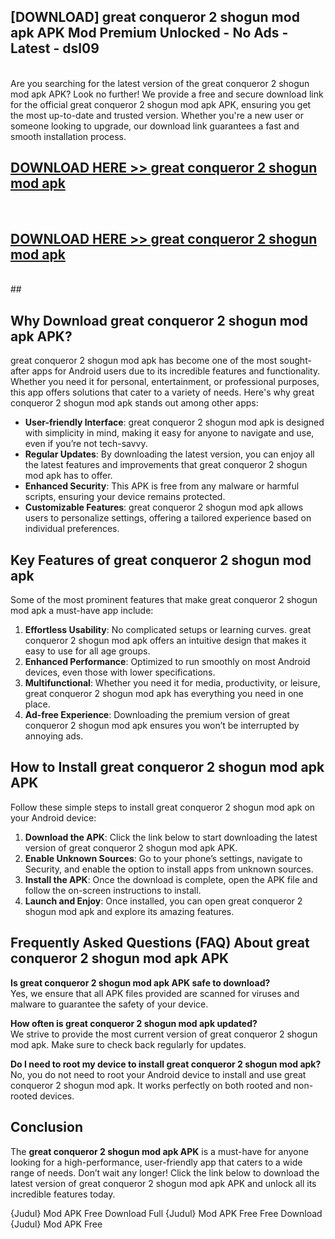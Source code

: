 ## [DOWNLOAD] great conqueror 2 shogun mod apk APK Mod  Premium Unlocked - No Ads - Latest - dsl09 <br>
<br>
Are you searching for the latest version of the great conqueror 2 shogun mod apk APK? Look no further! We provide a free and secure download link for the official great conqueror 2 shogun mod apk APK, ensuring you get the most up-to-date and trusted version. Whether you're a new user or someone looking to upgrade, our download link guarantees a fast and smooth installation process.


## [DOWNLOAD HERE >> great conqueror 2 shogun mod apk](http://leaked.freeplayer.one?title=great_conqueror_2_shogun_mod_apk&ref=06)
  <br>

## [DOWNLOAD HERE >> great conqueror 2 shogun mod apk](http://leaked.freeplayer.one?title=great_conqueror_2_shogun_mod_apk&ref=06)
  <br>
  ##



## Why Download great conqueror 2 shogun mod apk APK?

great conqueror 2 shogun mod apk has become one of the most sought-after apps for Android users due to its incredible features and functionality. Whether you need it for personal, entertainment, or professional purposes, this app offers solutions that cater to a variety of needs. Here's why great conqueror 2 shogun mod apk stands out among other apps:

- **User-friendly Interface**: great conqueror 2 shogun mod apk is designed with simplicity in mind, making it easy for anyone to navigate and use, even if you’re not tech-savvy.
- **Regular Updates**: By downloading the latest version, you can enjoy all the latest features and improvements that great conqueror 2 shogun mod apk has to offer.
- **Enhanced Security**: This APK is free from any malware or harmful scripts, ensuring your device remains protected.
- **Customizable Features**: great conqueror 2 shogun mod apk allows users to personalize settings, offering a tailored experience based on individual preferences.

## Key Features of great conqueror 2 shogun mod apk

Some of the most prominent features that make great conqueror 2 shogun mod apk a must-have app include:

1. **Effortless Usability**: No complicated setups or learning curves. great conqueror 2 shogun mod apk offers an intuitive design that makes it easy to use for all age groups.
2. **Enhanced Performance**: Optimized to run smoothly on most Android devices, even those with lower specifications.
3. **Multifunctional**: Whether you need it for media, productivity, or leisure, great conqueror 2 shogun mod apk has everything you need in one place.
4. **Ad-free Experience**: Downloading the premium version of great conqueror 2 shogun mod apk ensures you won’t be interrupted by annoying ads.

## How to Install great conqueror 2 shogun mod apk APK

Follow these simple steps to install great conqueror 2 shogun mod apk on your Android device:

1. **Download the APK**: Click the link below to start downloading the latest version of great conqueror 2 shogun mod apk APK.
2. **Enable Unknown Sources**: Go to your phone’s settings, navigate to Security, and enable the option to install apps from unknown sources.
3. **Install the APK**: Once the download is complete, open the APK file and follow the on-screen instructions to install.
4. **Launch and Enjoy**: Once installed, you can open great conqueror 2 shogun mod apk and explore its amazing features.

## Frequently Asked Questions (FAQ) About great conqueror 2 shogun mod apk APK

**Is great conqueror 2 shogun mod apk APK safe to download?**  
Yes, we ensure that all APK files provided are scanned for viruses and malware to guarantee the safety of your device.

**How often is great conqueror 2 shogun mod apk updated?**  
We strive to provide the most current version of great conqueror 2 shogun mod apk. Make sure to check back regularly for updates.

**Do I need to root my device to install great conqueror 2 shogun mod apk?**  
No, you do not need to root your Android device to install and use great conqueror 2 shogun mod apk. It works perfectly on both rooted and non-rooted devices.

## Conclusion

The **great conqueror 2 shogun mod apk APK** is a must-have for anyone looking for a high-performance, user-friendly app that caters to a wide range of needs. Don’t wait any longer! Click the link below to download the latest version of great conqueror 2 shogun mod apk APK and unlock all its incredible features today.

{Judul} Mod APK Free
Download Full {Judul} Mod APK Free
Free Download {Judul} Mod APK Free

